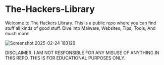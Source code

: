 # The-Hackers-Library
Welcome to The Hackers Library. This is a public repo where you can find stuff all kinds of good stuff. Dive into Malware, Websites, Tips, Tools, And much more!


![Screenshot 2025-02-24 183126](https://github.com/user-attachments/assets/c5535277-57a2-46d1-9330-20bde023689c)


DISCLAIMER: I AM NOT RESPONSIBLE FOR ANY MISUSE OF ANYTHING IN THIS REPO. THIS IS FOR EDUCATIONAL PURPOSES ONLY.

